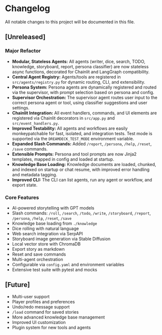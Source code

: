 # Changelog

All notable changes to this project will be documented in this file.

## [Unreleased]

### Major Refactor

- **Modular, Stateless Agents:** All agents (writer, dice, search, TODO, knowledge, storyboard, report, persona classifier) are now stateless async functions, decorated for Chainlit and LangGraph compatibility.
- **Central Agent Registry:** Agents/tools are registered in `src/agents/registry.py` for dynamic routing, CLI, and extensibility.
- **Persona System:** Persona agents are dynamically registered and routed via the supervisor, with prompt selection based on persona and config.
- **Supervisor Orchestration:** The supervisor agent routes user input to the correct persona agent or tool, using classifier suggestions and user settings.
- **Chainlit Integration:** All event handlers, commands, and UI elements are registered via Chainlit decorators in `src/app.py` and `src/event_handlers.py`.
- **Improved Testability:** All agents and workflows are easily monkeypatchable for fast, isolated, and integration tests. Test mode is supported via the `DREAMDECK_TEST_MODE` environment variable.
- **Expanded Slash Commands:** Added `/report`, `/persona`, `/help`, `/reset`, `/save` commands.
- **Extensible Prompts:** Persona and tool prompts are now Jinja2 templates, mapped in config and loaded at startup.
- **Knowledge Base Loading:** Knowledge documents are loaded, chunked, and indexed on startup or chat resume, with improved error handling and metadata tagging.
- **Improved CLI:** The CLI can list agents, run any agent or workflow, and export state.

### Core Features

- AI-powered storytelling with GPT models
- Slash commands: `/roll`, `/search`, `/todo`, `/write`, `/storyboard`, `/report`, `/persona`, `/help`, `/reset`, `/save`
- Knowledge base loading from `./knowledge`
- Dice rolling with natural language
- Web search integration via SerpAPI
- Storyboard image generation via Stable Diffusion
- Local vector store with ChromaDB
- Export story as markdown
- Reset and save commands
- Multi-agent orchestration
- Configurable via `config.yaml` and environment variables
- Extensive test suite with pytest and mocks

## [Future]

- Multi-user support
- Player profiles and preferences
- Undo/redo message support
- `/load` command for saved stories
- More advanced knowledge base management
- Improved UI customization
- Plugin system for new tools and agents
